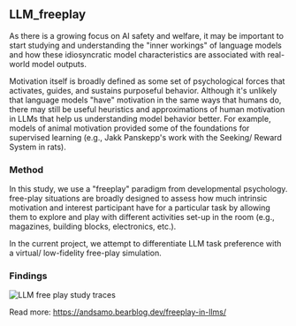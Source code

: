 ## LLM_freeplay

As there is a growing focus on AI safety and welfare, it may be important to start studying and understanding the "inner workings" of language models and how these idiosyncratic model characteristics are associated with real-world model outputs.

Motivation itself is broadly defined as some set of psychological forces that activates, guides, and sustains purposeful behavior. Although it's unlikely that language models "have" motivation in the same ways that humans do, there may still be useful heuristics and approximations of human motivation in LLMs that help us understanding model behavior better. For example, models of animal motivation provided some of the foundations for supervised learning (e.g., Jakk Panskepp's work with the Seeking/ Reward System in rats).

### Method

In this study, we use a "freeplay" paradigm from developmental psychology. free-play situations are broadly designed to assess how much intrinsic motivation and interest participant have for a particular task by allowing them to explore and play with different activities set-up in the room (e.g., magazines, building blocks, electronics, etc.). 

In the current project, we attempt to differentiate LLM task preference with a virtual/ low-fidelity free-play simulation. 

### Findings

![LLM free play study traces](https://i.ibb.co/0ygQ15r/Excali-LLM-free-play.png)  

    

Read more: https://andsamo.bearblog.dev/freeplay-in-llms/

